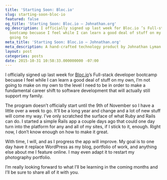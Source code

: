 ```yaml
---
title: 'Starting Soon: Bloc.io'
slug: starting-soon-bloc-io
featured: false
og_title: 'Starting Soon: Bloc.io – Johnathan.org'
og_description: I officially signed up last week for Bloc.io ’s Full-stack developer
  bootcamp becuase I feel while I can learn a good deal of stuff on my own, I’m not
  going to
meta_title: 'Starting Soon: Bloc.io – Johnathan.org'
meta_description: A hand-crafted technology product by Johnathan Lyman
layout: post
categories: posts
date: 2015-10-31 10:58:33.000000000 -07:00
---
```


I officially signed up last week for [Bloc.io](http://Bloc.io)’s Full-stack developer bootcamp becuase I feel while I can learn a good deal of stuff on my own, I’m not going to make on my own to the level I need to be in order to make a fundamental career shift to software development that will actually still support my family.

The program doesn’t officially start until the 9th of November so I have a little over a week to go. It’ll be a long year and change and a lot of new stuff will come my way. I’ve only scratched the surface of what Ruby and Rails can do. I started a simple Rails app a couple days ago that could one day turn into the platform for any and all of my sites, if I stick to it, enough. Right now, I don’t know enough on how to make it great.

With time, I will, and as I progress the app will improve. My goal is to one day have it replace WordPress as my blog, portfolio of work, and anything else about me I feature online. I may even adapt it to restart my photography portfolio.

I’m really looking forward to what I’ll be learning in the coming months and I’ll be sure to share all of it with you.

